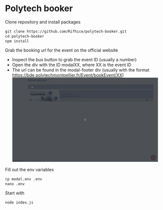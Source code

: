 # Polytech booker

Clone repository and install packages
```
git clone https://github.com/Rifhice/polytech-booker.git
cd polytech-booker
npm install
```
Grab the booking url for the event on the official website
 - Inspect the bus button to grab the event ID (usually a number)
 - Open the div with the ID modalXX, where XX is the event ID
 - The url can be found in the modal-footer div (usually with the format https://bde.polytechmontpellier.fr/Event/bookEvent/XX)
![](url_tuto.gif)

Fill out the env variables
```
cp model.env .env
nano .env
```
Start with
```
node index.js
```